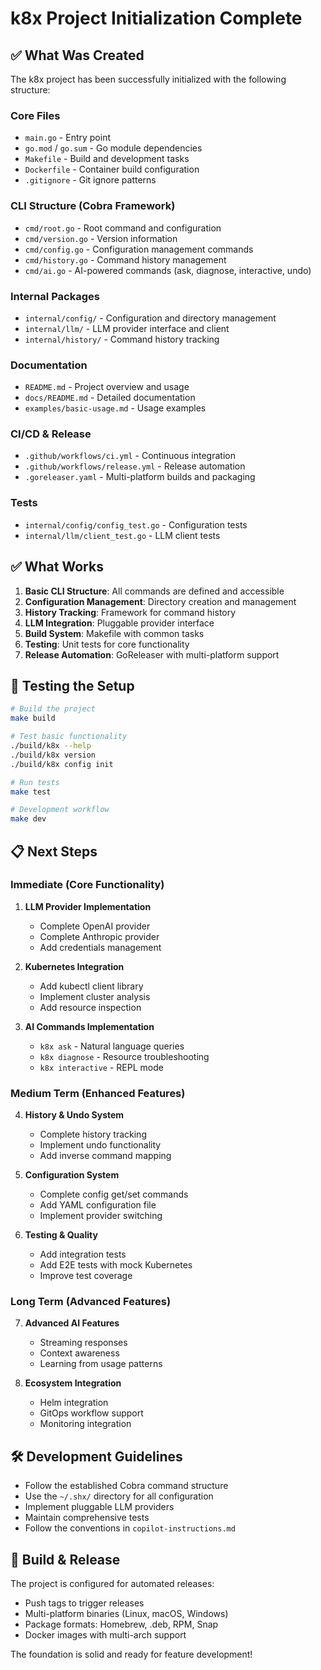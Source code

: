 # k8x Project Initialization Complete

## ✅ What Was Created

The k8x project has been successfully initialized with the following structure:

### Core Files
- `main.go` - Entry point
- `go.mod` / `go.sum` - Go module dependencies
- `Makefile` - Build and development tasks
- `Dockerfile` - Container build configuration
- `.gitignore` - Git ignore patterns

### CLI Structure (Cobra Framework)
- `cmd/root.go` - Root command and configuration
- `cmd/version.go` - Version information
- `cmd/config.go` - Configuration management commands
- `cmd/history.go` - Command history management
- `cmd/ai.go` - AI-powered commands (ask, diagnose, interactive, undo)

### Internal Packages
- `internal/config/` - Configuration and directory management
- `internal/llm/` - LLM provider interface and client
- `internal/history/` - Command history tracking

### Documentation
- `README.md` - Project overview and usage
- `docs/README.md` - Detailed documentation
- `examples/basic-usage.md` - Usage examples

### CI/CD & Release
- `.github/workflows/ci.yml` - Continuous integration
- `.github/workflows/release.yml` - Release automation
- `.goreleaser.yaml` - Multi-platform builds and packaging

### Tests
- `internal/config/config_test.go` - Configuration tests
- `internal/llm/client_test.go` - LLM client tests

## ✅ What Works

1. **Basic CLI Structure**: All commands are defined and accessible
2. **Configuration Management**: Directory creation and management
3. **History Tracking**: Framework for command history
4. **LLM Integration**: Pluggable provider interface
5. **Build System**: Makefile with common tasks
6. **Testing**: Unit tests for core functionality
7. **Release Automation**: GoReleaser with multi-platform support

## 🚀 Testing the Setup

```bash
# Build the project
make build

# Test basic functionality
./build/k8x --help
./build/k8x version
./build/k8x config init

# Run tests
make test

# Development workflow
make dev
```

## 📋 Next Steps

### Immediate (Core Functionality)
1. **LLM Provider Implementation**
   - Complete OpenAI provider
   - Complete Anthropic provider
   - Add credentials management

2. **Kubernetes Integration**
   - Add kubectl client library
   - Implement cluster analysis
   - Add resource inspection

3. **AI Commands Implementation**
   - `k8x ask` - Natural language queries
   - `k8x diagnose` - Resource troubleshooting
   - `k8x interactive` - REPL mode

### Medium Term (Enhanced Features)
4. **History & Undo System**
   - Complete history tracking
   - Implement undo functionality
   - Add inverse command mapping

5. **Configuration System**
   - Complete config get/set commands
   - Add YAML configuration file
   - Implement provider switching

6. **Testing & Quality**
   - Add integration tests
   - Add E2E tests with mock Kubernetes
   - Improve test coverage

### Long Term (Advanced Features)
7. **Advanced AI Features**
   - Streaming responses
   - Context awareness
   - Learning from usage patterns

8. **Ecosystem Integration**
   - Helm integration
   - GitOps workflow support
   - Monitoring integration

## 🛠️ Development Guidelines

- Follow the established Cobra command structure
- Use the `~/.shx/` directory for all configuration
- Implement pluggable LLM providers
- Maintain comprehensive tests
- Follow the conventions in `copilot-instructions.md`

## 🔧 Build & Release

The project is configured for automated releases:
- Push tags to trigger releases
- Multi-platform binaries (Linux, macOS, Windows)
- Package formats: Homebrew, .deb, RPM, Snap
- Docker images with multi-arch support

The foundation is solid and ready for feature development!
